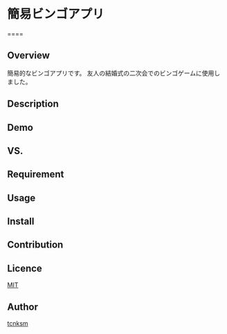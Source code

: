 # 簡易ビンゴアプリ
====

## Overview
簡易的なビンゴアプリです。
友人の結婚式の二次会でのビンゴゲームに使用しました。

## Description


## Demo

## VS. 

## Requirement

## Usage

## Install

## Contribution

## Licence

[MIT](https://github.com/tcnksm/tool/blob/master/LICENCE)

## Author

[tcnksm](https://github.com/tcnksm)